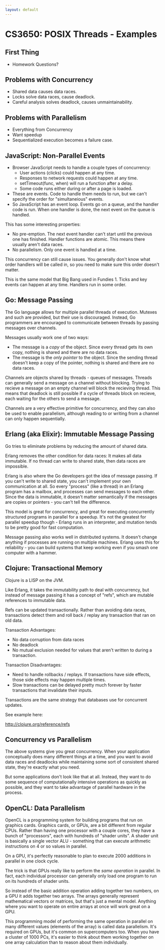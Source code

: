 ```yaml
---
layout: default
---
```


# CS3650: POSIX Threads - Examples

## First Thing

 - Homework Questions?

## Problems with Concurrency

 - Shared data causes data races.
 - Locks solve data races, cause deadlock.
 - Careful analysis solves deadlock, causes unmaintainability.

## Problems with Parallelism

 - Everything from Concurrency
 - Want speedup
 - Sequentialized execution becomes a failure case.

## JavaScript: Non-Parallel Events

 - Browser JavaScript needs to handle a couple types of concurrency:
   - User actions (clicks) could happen at any time.
   - Responses to network requests could happen at any time.
   - setTimeout(func, when) will run a function after a delay.
   - Some code runs either during or after a page is loaded.
 - These are events. Code to handle them needs to run, but we can't
   specify the order for "simultaneious" events.
 - So JavaScript has an event loop. Events go on a queue, and the handler
   code is run. When one handler is done, the next event on the queue is 
   handled. 

This has some interesting properties:

 - No pre-emption. The next event handler can't start until the previous
   one has finished. Handler functions are atomic. This means there usually 
   aren't data races.
 - No parallelism. Only one event is handled at a time.

This concurrency can still cause issues. You generally don't know what order
handlers will be called in, so you need to make sure this order doesn't matter.

This is the same model that Big Bang used in Fundies 1. Ticks and key events can
happen at any time. Handlers run in some order.

## Go: Message Passing

The Go language allows for multiple parallel threads of execution. Mutexes and such
are provided, but their use is discouraged. Instead, Go programmers are encouraged to
communicate between threads by passing messages over channels.

Messages usually work one of two ways:

 - The message is a *copy* of the object. Since every thread gets its own copy, nothing
   is shared and there are no data races.
 - The message is the *only pointer* to the object. Since the sending thread doesn't keep
   a copy of the pointer, nothing is shared and there are no data races.

Channels are objects shared by threads - queues of messages. Threads can generally send a
message on a channel without blocking. Trying to recieve a message on an empty channel will
block the recieving thread. This means that deadlock is still possible if a cycle of threads
block on recieve, each waiting for the others to send a message.

Channels are a very effective primitive for concurrency, and they can also be used to enable
parallelism, although reading to or writing from a channel can only happen sequentially. 

## Erlang (aka Elixir): Immutable Message Passing

Go tries to eliminate problems by reducing the amount of shared data.

Erlang removes the other condition for data races: It makes all data immutable. If no thread
can write to shared state, then data races are impossible.

Erlang is also where the Go developers got the idea of message passing. If you
can't write to shared state, you can't implement your own communication at all.
So every "process" (like a thread) in an Erlang program has a mailbox, and
processes can send messages to each other. Since the data is immutable, it
doesn't matter semantically if the messages are copies or pointers - you can't
tell the difference.

This model is great for concurrency, and great for executing concurrently
structured programs in parallel for a speedup. It's not the greatest for
parallel speedup though - Erlang runs in an interpreter, and mutation tends to
be pretty good for fast computation.

Message passing also works well in distributed systems. It doesn't change
anything if processes are running on multiple machines. Erlang uses this for
reliability - you can build systems that keep working even if you smash one
computer with a hammer.

## Clojure: Transactional Memory

Clojure is a LISP on the JVM.

Like Erlang, it takes the immutability path to deal with concurrency, but
instead of message passing it has a concept of "refs", which are mutable
references to immutable data.

Refs can be updated transactionally. Rather than avoiding data races,
transactions detect them and roll back / replay any transaction that ran on old
data.

Transaction Advantages: 

 - No data corruption from data races
 - No deadlock
 - No mutual exclusion needed for values that aren't written to during a transaction.

Transaction Disadvantages:

 - Need to handle rollbacks / replays. If transactions have side effects, those
   side effects may happen multiple times.
 - Slow transactions can be delayed pretty much forever by faster transactions
   that invalidate their inputs.

Transactions are the same strategy that databases use for concurrent updates.

See example here:

http://clojure.org/reference/refs

## Concurrency vs Parallelism

The above systems give you great concurrency. When your application
conceptually does many different things at a time, and you want to avoid data
races and deadlocks while maintaining some sort of consistent shared state,
they're exactly what you need.

But some applications don't look like that at all. Instead, they want to do
some sequence of computationally intensive operations as quickly as possible,
and they want to take advantage of parallel hardware in the process.

## OpenCL: Data Parallelism

OpenCL is a programming system for building programs that run on graphics
cards. Graphics cards, or GPUs, are a bit different from regular CPUs. Rather
than having one processor with a couple cores, they have a bunch of
"processors", each with hundreds of "shader units". A shader unit is basically
 a single vector ALU - something that can execute arithmetic instructions on
4 or so values in parallel.

On a GPU, it's perfectly reasonable to plan to execute 2000 additions in
parallel in one clock cycle.

The trick is that GPUs really like to perform the *same operation* in parallel.
In fact, each individual processor can generally only load one program to run
on its hundreds of shader units.

So instead of the basic addition operation adding together two numbers, on a
GPU it adds together two arrays. The arrays generally represent mathematical
vectors or matrices, but that's just a mental model. Anything where you want
to operate on entire arrays at once will work great on a GPU.

This programming model of performing the same operation in parallel on many
different values (elements of the array) is called data parallelism. It's
required on GPUs, but it's common on supercomputers too. When you have a
cluster of 1000 PCs, it's easier to think about them working together on one
array calculation than to reason about them individually.


